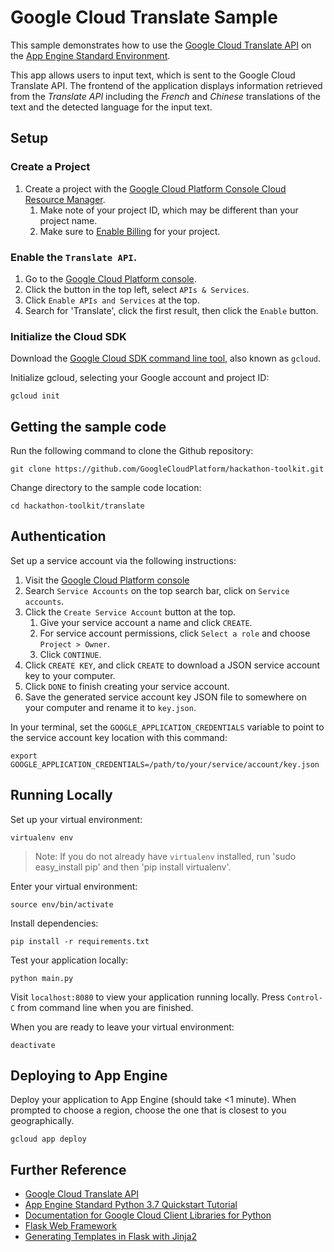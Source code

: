 # Google Cloud Translate Sample

This sample demonstrates how to use the [Google Cloud Translate API](https://cloud.google.com/translate/) on the [App Engine Standard Environment](https://cloud.google.com/appengine/docs/standard/python3/).

This app allows users to input text, which is sent to the Google Cloud Translate API. The frontend of the application displays information retrieved from the *Translate API* including the *French* and *Chinese* translations of the text and the detected language for the input text.

## Setup

### Create a Project

1. Create a project with the [Google Cloud Platform Console Cloud Resource Manager](https://console.cloud.google.com/cloud-resource-manager).
    1. Make note of your project ID, which may be different than your project name.
    1. Make sure to [Enable Billing](https://console.cloud.google.com/billing?debugUI=DEVELOPERS) for your project.

### Enable the `Translate API`.

1. Go to the [Google Cloud Platform console](https://console.cloud.google.com).
1. Click the button in the top left, select `APIs & Services`.
1. Click `Enable APIs and Services` at the top.
1. Search for 'Translate', click the first result, then click the `Enable` button.

### Initialize the Cloud SDK

Download the [Google Cloud SDK command line tool](https://cloud.google.com/sdk/downloads#interactive), also known as `gcloud`.

Initialize gcloud, selecting your Google account and project ID:

    gcloud init

## Getting the sample code

Run the following command to clone the Github repository:

    git clone https://github.com/GoogleCloudPlatform/hackathon-toolkit.git

Change directory to the sample code location:

    cd hackathon-toolkit/translate

## Authentication

Set up a service account via the following instructions:

1. Visit the [Google Cloud Platform console](https://console.cloud.google.com)
1. Search `Service Accounts` on the top search bar, click on `Service accounts`.
1. Click the `Create Service Account` button at the top.
    1. Give your service account a name and click `CREATE`.
    1. For service account permissions, click `Select a role` and choose `Project > Owner`.
    1. Click `CONTINUE`.
1. Click `CREATE KEY`, and click `CREATE` to download a JSON service account key to your computer.
1. Click `DONE` to finish creating your service account.
1. Save the generated service account key JSON file to somewhere on your computer and rename it to `key.json`.

In your terminal, set the `GOOGLE_APPLICATION_CREDENTIALS` variable to point to the service account key location with this command:

    export GOOGLE_APPLICATION_CREDENTIALS=/path/to/your/service/account/key.json

## Running Locally

Set up your virtual environment:

    virtualenv env

> Note: If you do not already have `virtualenv` installed, run 'sudo easy_install pip' and then 'pip install virtualenv'.

Enter your virtual environment:

    source env/bin/activate

Install dependencies:

    pip install -r requirements.txt

Test your application locally:

    python main.py

Visit `localhost:8080` to view your application running locally. Press `Control-C` from command line when you are finished.

When you are ready to leave your virtual environment:

    deactivate

## Deploying to App Engine

Deploy your application to App Engine (should take <1 minute). When prompted to choose a region, choose the one that is closest to you geographically.

    gcloud app deploy

## Further Reference

- [Google Cloud Translate API](https://cloud.google.com/translate/docs/)
- [App Engine Standard Python 3.7 Quickstart Tutorial](https://cloud.google.com/appengine/docs/standard/python3/quickstart)
- [Documentation for Google Cloud Client Libraries for Python](https://googlecloudplatform.github.io/google-cloud-python/latest/index.html)
- [Flask Web Framework](http://flask.pocoo.org/docs/1.0/)
- [Generating Templates in Flask with Jinja2](http://flask.pocoo.org/docs/1.0/quickstart/#rendering-templates)
